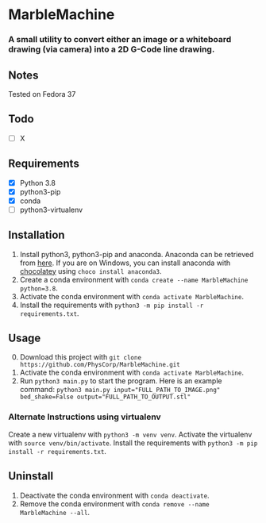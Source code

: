 # MarbleMachine
### A small utility to convert either an image or a whiteboard drawing (via camera) into a 2D G-Code line drawing.

## Notes
Tested on Fedora 37

## Todo
- [ ] X

## Requirements
- [x] Python 3.8
- [x] python3-pip
- [x] conda
- [ ] python3-virtualenv

## Installation
1. Install python3, python3-pip and anaconda. Anaconda can be retrieved from [here](https://www.anaconda.com/products/individual). If you are on Windows, you can install anaconda with [chocolatey](https://chocolatey.org/) using `choco install anaconda3`.
2. Create a conda environment with `conda create --name MarbleMachine python=3.8`.
3. Activate the conda environment with `conda activate MarbleMachine`.
4. Install the requirements with `python3 -m pip install -r requirements.txt`.

## Usage
0. Download this project with `git clone https://github.com/PhysCorp/MarbleMachine.git`
1. Activate the conda environment with `conda activate MarbleMachine`.
2. Run `python3 main.py` to start the program. Here is an example command:
```python3 main.py input="FULL_PATH_TO_IMAGE.png" bed_shake=False output="FULL_PATH_TO_OUTPUT.stl"```

### Alternate Instructions using virtualenv
Create a new virtualenv with `python3 -m venv venv`.
Activate the virtualenv with `source venv/bin/activate`.
Install the requirements with `python3 -m pip install -r requirements.txt`.

## Uninstall
1. Deactivate the conda environment with `conda deactivate`.
2. Remove the conda environment with `conda remove --name MarbleMachine --all`.